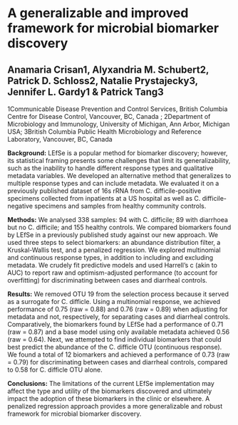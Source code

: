 # A generalizable and improved framework for microbial biomarker discovery
## Anamaria Crisan1, Alyxandria M. Schubert2, Patrick D. Schloss2, Natalie Prystajecky3, Jennifer L. Gardy1 & Patrick Tang3

1Communicable Disease Prevention and Control Services, British Columbia Centre for Disease Control, Vancouver, BC, Canada ; 2Department of Microbiology and Immunology, University of Michigan, Ann Arbor, Michigan USA; 3British Columbia Public Health Microbiology and Reference Laboratory, Vancouver, BC, Canada

**Background:** LEfSe is a popular method for biomarker discovery; however, its statistical framing presents some challenges that limit its generalizability, such as the inability to handle different response types and qualitative metadata variables. We developed an alternative method that generalizes to multiple response types and can include metadata. We evaluated it on a previously published dataset of 16s rRNA from C. difficile-positive specimens collected from inpatients at a US hospital as well as C. difficile-negative specimens and samples from healthy community controls.

**Methods:** We analysed 338 samples: 94 with C. difficile; 89 with diarrhoea but no C. difficile; and 155 healthy controls. We compared biomarkers found by LEfSe in a previously published study against our new approach. We used three steps to select biomarkers: an abundance distribution filter, a Kruskal-Wallis test, and a penalized regression. We explored multinomial and continuous response types, in addition to including and excluding metadata. We crudely fit predictive models and used Harrell’s c (akin to AUC) to report raw and optimism-adjusted performance (to account for overfitting) for discriminating between cases and diarrheal controls. 

**Results:** We removed OTU 19 from the selection process because it served as a surrogate for C. difficle. Using a multinomial response, we achieved performance of 0.75 (raw = 0.88) and 0.76 (raw = 0.89) when adjusting for metadata and not, respectively, for separating cases and diarrheal controls. Comparatively, the biomarkers found by LEfSe had a performance of 0.71 (raw = 0.87) and a base model using only available metadata achieved 0.56 (raw = 0.64).  Next, we attempted to find individual biomarkers that could best predict the abundance of the C. difficle OTU (continuous response). We found a total of 12 biomarkers and achieved a performance of 0.73 (raw = 0.79) for discriminating between cases and diarrheal controls, compared to 0.58 for C. difficle OTU alone.

**Conclusions:** The limitations of the current LEfSe implementation may affect the type and utility of the biomarkers discovered and ultimately impact the adoption of these biomarkers in the clinic or elsewhere. A penalized regression approach provides a more generalizable and robust framework for microbial biomarker discovery.
